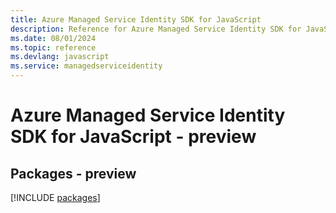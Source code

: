 ```yaml
---
title: Azure Managed Service Identity SDK for JavaScript
description: Reference for Azure Managed Service Identity SDK for JavaScript
ms.date: 08/01/2024
ms.topic: reference
ms.devlang: javascript
ms.service: managedserviceidentity
---
```

# Azure Managed Service Identity SDK for JavaScript - preview
## Packages - preview
[!INCLUDE [packages](managed-service-identity-index.md)]
